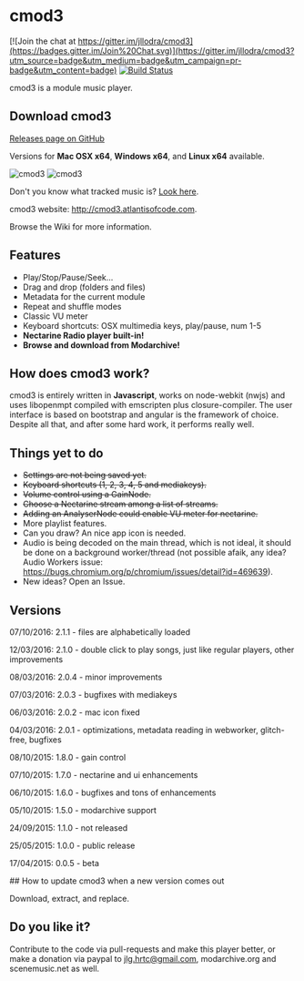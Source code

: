 # cmod3

[![Join the chat at https://gitter.im/jllodra/cmod3](https://badges.gitter.im/Join%20Chat.svg)](https://gitter.im/jllodra/cmod3?utm_source=badge&utm_medium=badge&utm_campaign=pr-badge&utm_content=badge)
[![Build Status](https://travis-ci.org/jllodra/cmod3.svg?branch=master)](https://travis-ci.org/jllodra/cmod3)

cmod3 is a module music player.

## Download cmod3

[Releases page on GitHub](https://github.com/jllodra/cmod3/releases)

Versions for **Mac OSX x64**, **Windows x64**, and **Linux x64** available.

![cmod3](https://raw.githubusercontent.com/jllodra/cmod3/master/screenshot.png "cmod3")
![cmod3](https://raw.githubusercontent.com/jllodra/cmod3/master/screenshot2.png "cmod3")

Don't you know what tracked music is? [Look here](http://en.wikipedia.org/wiki/Music_tracker).

cmod3 website: <http://cmod3.atlantisofcode.com>.

Browse the Wiki for more information.

## Features

* Play/Stop/Pause/Seek...
* Drag and drop (folders and files)
* Metadata for the current module
* Repeat and shuffle modes
* Classic VU meter
* Keyboard shortcuts: OSX multimedia keys, <space> play/pause, num 1-5
* **Nectarine Radio player built-in!**
* **Browse and download from Modarchive!**

## How does cmod3 work?

cmod3 is entirely written in **Javascript**, works on node-webkit (nwjs) and uses libopenmpt compiled with emscripten plus closure-compiler. The user interface is based on bootstrap and angular is the framework of choice. Despite all that, and after some hard work, it performs really well.

## Things yet to do

* ~~Settings are not being saved yet.~~
* ~~Keyboard shortcuts (1, 2, 3, 4, 5 and mediakeys).~~
* ~~Volume control using a GainNode.~~
* ~~Choose a Nectarine stream among a list of streams.~~
* ~~Adding an AnalyserNode could enable VU meter for nectarine.~~
* More playlist features.
* Can you draw? An nice app icon is needed.
* Audio is being decoded on the main thread, which is not ideal, it should be done on a background worker/thread (not possible afaik, any idea? Audio Workers issue: <https://bugs.chromium.org/p/chromium/issues/detail?id=469639>).
* New ideas? Open an Issue.

## Versions

07/10/2016: 2.1.1 - files are alphabetically loaded

12/03/2016: 2.1.0 - double click to play songs, just like regular players, other improvements

08/03/2016: 2.0.4 - minor improvements

07/03/2016: 2.0.3 - bugfixes with mediakeys

06/03/2016: 2.0.2 - mac icon fixed

04/03/2016: 2.0.1 - optimizations, metadata reading in webworker, glitch-free, bugfixes

08/10/2015: 1.8.0 - gain control

07/10/2015: 1.7.0 - nectarine and ui enhancements

06/10/2015: 1.6.0 - bugfixes and tons of enhancements

05/10/2015: 1.5.0 - modarchive support

24/09/2015: 1.1.0 - not released

25/05/2015: 1.0.0 - public release

17/04/2015: 0.0.5 - beta

## How to update cmod3 when a new version comes out

Download, extract, and replace.

## Do you like it?

Contribute to the code via pull-requests and make this player better, or make a donation via paypal to jlg.hrtc@gmail.com, modarchive.org and scenemusic.net as well.
